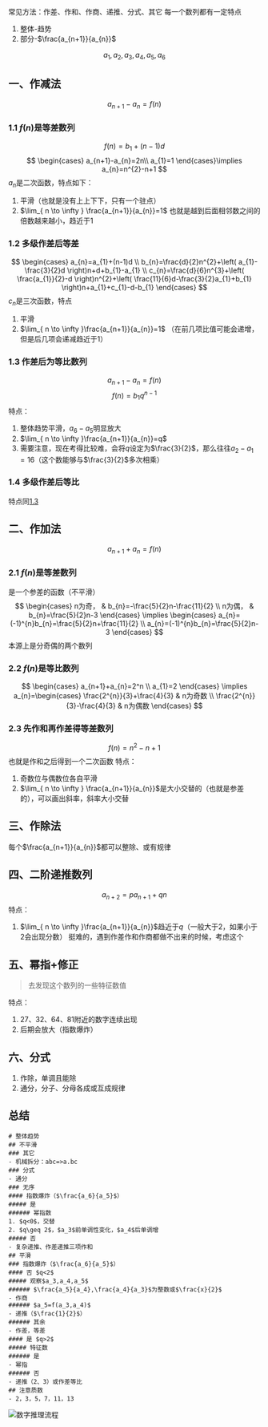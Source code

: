 常见方法：作差、作和、作商、递推、分式、其它
每一个数列都有一定特点
1. 整体-趋势
2. 部分-$\frac{a_{n+1}}{a_{n}}$

$$
a_{1},a_{2},a_{3},a_{4},a_{5},a_{6}
$$

## 一、作减法
$$
a_{n+1}-a_{n}=f(n)
$$
### 1.1 $f(n)$是等差数列
$$
f(n)=b_{1}+(n-1)d
$$
$$
\begin{cases}
a_{n+1}-a_{n}=2n\\
a_{1}=1
\end{cases}\implies
a_{n}=n^{2}-n+1
$$
$a_{n}$是二次函数，特点如下：
1. 平滑（也就是没有上上下下，只有一个驻点）
2. $\lim_{ n \to \infty } \frac{a_{n+1}}{a_{n}}=1$ 也就是越到后面相邻数之间的倍数越来越小，趋近于1

### 1.2 多级作差后等差
$$
\begin{cases}
a_{n}=a_{1}+(n-1)d \\
b_{n}=\frac{d}{2}n^{2}+\left( a_{1}-\frac{3}{2}d \right)n+d+b_{1}-a_{1} \\
c_{n}=\frac{d}{6}n^{3}+\left( \frac{a_{1}}{2}-d \right)n^{2}+\left( \frac{11}{6}d-\frac{3}{2}a_{1}+b_{1} \right)n+a_{1}+c_{1}-d-b_{1}
\end{cases}
$$
$c_{n}$是三次函数，特点
1. 平滑
2. $\lim_{ n \to \infty }\frac{a_{n+1}}{a_{n}}=1$ （在前几项比值可能会递增，但是后几项会递减趋近于1）

### 1.3 作差后为等比数列
$$
a_{n+1}-a_{n}=f(n)
$$
$$
f(n)=b_{1}q^{n-1}
$$
特点：
1. 整体趋势平滑，$a_{6}-a_{5}$明显放大
2. $\lim_{ n \to \infty }\frac{a_{n+1}}{a_{n}}=q$
3. 需要注意，现在考得比较难，会将$q$设定为$\frac{3}{2}$，那么往往$a_{2}-a_{1}=16$（这个数能够与$\frac{3}{2}$多次相乘）

### 1.4 多级作差后等比
特点同[1.3](数字推理.md#1.3%20作差后为等比数列)

## 二、作加法
$$
a_{n+1}+a_{n}=f(n)
$$
### 2.1 $f(n)$是等差数列
是一个参差的函数（不平滑）
$$
\begin{cases}
n为奇， & b_{n}=-\frac{5}{2}n-\frac{11}{2} \\
n为偶， & b_{n}=\frac{5}{2}n-3
\end{cases}
\implies
\begin{cases}
a_{n}=(-1)^{n}b_{n}=\frac{5}{2}n+\frac{11}{2} \\
a_{n}=(-1)^{n}b_{n}=\frac{5}{2}n-3
\end{cases}
$$
本源上是分奇偶的两个数列

### 2.2 $f(n)$是等比数列
$$
\begin{cases}
a_{n+1}+a_{n}=2^n \\
a_{1}=2
\end{cases}
\implies
a_{n}=\begin{cases}
\frac{2^{n}}{3}+\frac{4}{3} & n为奇数 \\
\frac{2^{n}}{3}-\frac{4}{3} & n为偶数
\end{cases}
$$

### 2.3 先作和再作差得等差数列
$$
f(n)=n^{2}-n+1
$$
也就是作和之后得到一个二次函数
特点：
1. 奇数位与偶数位各自平滑
2. $\lim_{ n \to \infty } \frac{a_{n+1}}{a_{n}}$是大小交替的（也就是参差的），可以画出斜率，斜率大小交替

## 三、作除法
每个$\frac{a_{n+1}}{a_{n}}$都可以整除、或有规律

## 四、二阶递推数列
$$a_{n+2}=pa_{n+1}+qn$$
特点：
1. $\lim_{ n \to \infty }\frac{a_{n+1}}{a_{n}}$趋近于$q$（一般大于2，如果小于2会出现分数）
挺难的，遇到作差作和作商都做不出来的时候，考虑这个

## 五、幂指+修正
> 去发现这个数列的一些特征数值

特点：
1. 27、32、64、81附近的数字连续出现
2. 后期会放大（指数爆炸）

## 六、分式
1. 作除，单调且能除
2. 通分，分子、分母各成或互成规律

## 总结

```
# 整体趋势
## 不平滑
### 其它
- 机械拆分：abc=>a.bc
### 分式
- 通分
### 无序
#### 指数爆炸（$\frac{a_6}{a_5}$）
##### 是
###### 幂指数
1. $q<0$，交替
2. $q\geq 2$，$a_3$前单调性变化，$a_4$后单调增
##### 否
- 复杂递推、作差递推三项作和
## 平滑
### 指数爆炸（$\frac{a_6}{a_5}$）
#### 否 $q<2$
##### 观察$a_3,a_4,a_5$
###### $\frac{a_5}{a_4},\frac{a_4}{a_3}$为整数或$\frac{x}{2}$
- 作商
###### $a_5=f(a_3,a_4)$
- 递推（$\frac{1}{2}$）
###### 其余
- 作差，等差
#### 是 $q>2$
##### 特征数
###### 是
- 幂指
###### 否
- 递推（2、3）或作差等比
## 注意质数
- 2，3，5，7，11，13
```


![数字推理流程](数字推理map.png)